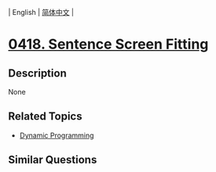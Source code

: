 
| English | [简体中文](README.md) |
# [0418. Sentence Screen Fitting](https://leetcode-cn.com/problems/sentence-screen-fitting/)
## Description
None
## Related Topics
- [Dynamic Programming](https://leetcode-cn.com/tag/dynamic-programming)
## Similar Questions

